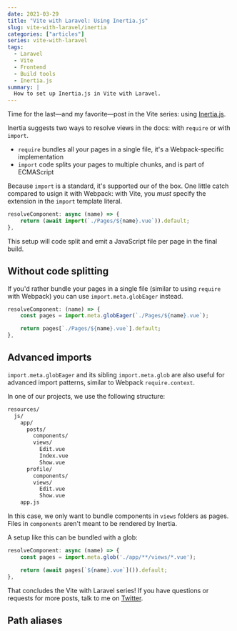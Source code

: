 ```yaml
---
date: 2021-03-29
title: "Vite with Laravel: Using Inertia.js"
slug: vite-with-laravel/inertia
categories: ["articles"]
series: vite-with-laravel
tags:
  - Laravel
  - Vite
  - Frontend
  - Build tools
  - Inertia.js
summary: |
  How to set up Inertia.js in Vite with Laravel.
---
```


Time for the last—and my favorite—post in the Vite series: using [Inertia.js](https://inertiajs.com).

Inertia suggests two ways to resolve views in the docs: with `require` or with `import`.

- `require` bundles all your pages in a single file, it's a Webpack-specific implementation
- `import` code splits your pages to multiple chunks, and is part of ECMAScript

Because `import` is a standard, it's supported our of the box. One little catch compared to usign it with Webpack: with Vite, you _must_ specify the extension in the `import` template literal.

```js
resolveComponent: async (name) => {
    return (await import(`./Pages/${name}.vue`)).default;
},
```

This setup will code split and emit a JavaScript file per page in the final build.

## Without code splitting

If you'd rather bundle your pages in a single file (similar to using `require` with Webpack) you can use `import.meta.globEager` instead.

```js
resolveComponent: (name) => {
    const pages = import.meta.globEager(`./Pages/${name}.vue`);

    return pages[`./Pages/${name}.vue`].default;
},
```

## Advanced imports

`import.meta.globEager` and its sibling `import.meta.glob` are also useful for advanced import patterns, similar to Webpack `require.context`.

In one of our projects, we use the following structure:

```txt
resources/
  js/
    app/
      posts/
        components/
        views/
          Edit.vue
          Index.vue
          Show.vue
      profile/
        components/
        views/
          Edit.vue
          Show.vue
    app.js
```

In this case, we only want to bundle components in `views` folders as pages. Files in `components` aren't meant to be rendered by Inertia.

A setup like this can be bundled with a glob:

```js
resolveComponent: async (name) => {
    const pages = import.meta.glob('./app/**/views/*.vue');

    return (await pages[`${name}.vue`]()).default;
},
```

That concludes the Vite with Laravel series! If you have questions or requests for more posts, talk to me on [Twitter](https://twitter.com/sebdedeyne).

## Path aliases
